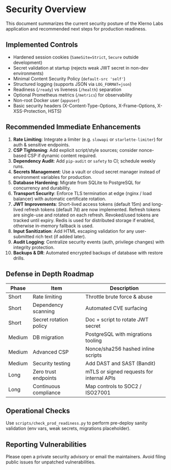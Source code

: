 # Security Overview

This document summarizes the current security posture of the Klerno Labs application and recommended next steps for production readiness.

## Implemented Controls

- Hardened session cookies (`SameSite=Strict`, `Secure` outside development)
- Secret validation at startup (rejects weak JWT secret in non-dev environments)
- Minimal Content Security Policy (`default-src 'self'`)
- Structured logging (supports JSON via `LOG_FORMAT=json`)
- Readiness (`/ready`) vs liveness (`/health`) separation
- Optional Prometheus metrics (`/metrics`) for observability
- Non-root Docker user (`appuser`)
- Basic security headers (X-Content-Type-Options, X-Frame-Options, X-XSS-Protection, HSTS)

## Recommended Immediate Enhancements

1. **Rate Limiting**: Integrate a limiter (e.g. `slowapi` or `starlette-limiter`) for auth & sensitive endpoints.
2. **CSP Tightening**: Add explicit script/style sources; consider nonce-based CSP if dynamic content required.
3. **Dependency Audit**: Add `pip-audit` or `safety` to CI; schedule weekly runs.
4. **Secrets Management**: Use a vault or cloud secret manager instead of environment variables for production.
5. **Database Hardening**: Migrate from SQLite to PostgreSQL for concurrency and durability.
6. **Transport Security**: Enforce TLS termination at edge (nginx / load balancer) with automatic certificate rotation.
7. **JWT Improvements**: Short-lived access tokens (default 15m) and long-lived refresh tokens (default 7d) are now implemented. Refresh tokens are single-use and rotated on each refresh. Revoked/used tokens are tracked until expiry. Redis is used for distributed storage if enabled, otherwise in-memory fallback is used.
8. **Input Sanitization**: Add HTML escaping validation for any user-submitted rich text (if added later).
9. **Audit Logging**: Centralize security events (auth, privilege changes) with integrity protection.
10. **Backups & DR**: Automated encrypted backups of database with restore drills.

## Defense in Depth Roadmap

| Phase | Item | Description |
|-------|------|-------------|
| Short | Rate limiting | Throttle brute force & abuse |
| Short | Dependency scanning | Automated CVE surfacing |
| Short | Secret rotation policy | Doc + script to rotate JWT secret |
| Medium | DB migration | PostgreSQL with migrations tooling |
| Medium | Advanced CSP | Nonce/sha256 hashed inline scripts |
| Medium | Security testing | Add DAST and SAST (Bandit) |
| Long | Zero trust endpoints | mTLS or signed requests for internal APIs |
| Long | Continuous compliance | Map controls to SOC2 / ISO27001 |

## Operational Checks

Use `scripts/check_prod_readiness.py` to perform pre-deploy sanity validation (env vars, weak secrets, migrations placeholder).

## Reporting Vulnerabilities

Please open a private security advisory or email the maintainers. Avoid filing public issues for unpatched vulnerabilities.
